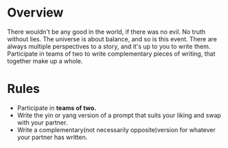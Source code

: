 <!-- TITLE: Yin Yang -->
<!-- SUBTITLE: View a situation in contrasting, yet complementary, perspectives, and weave a plot worth the prize. -->

# Overview
There wouldn't be any good in the world, if there was no evil. No truth without lies. The universe is about balance, and so is this event. There are always multiple perspectives to a story, and it's up to you to write them. Participate in teams of two to write complementary pieces of writing, that together make up a whole.

# Rules 
- Participate in **teams of two.**
- Write the yin or yang version of a prompt that suits your liking and swap with your partner.
- Write a complementary(not necessarily opposite)version for whatever your partner has written.